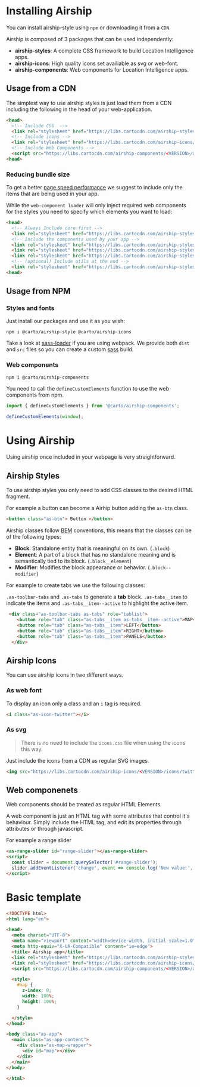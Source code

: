 
# Installing Airship

You can install airship-style using `npm` or downloading it from a `CDN`. 

Airship is composed of 3 packages that can be used independently:

  - **airship-styles**: A complete CSS framework to build Location Intelligence apps.
  - **airship-icons**: High quality icons set availiable as svg or web-font.
  - **airship-components**: Web components for Location Intelligence apps.

## Usage from a CDN

The simplest way to use airship styles is just load them from a CDN including the following in the head of your web-application.

```html
<head>
  <!-- Include CSS  -->
  <link rel="stylesheet" href="https://libs.cartocdn.com/airship-styles/<VERSION>/airship.css">
  <!-- Include icons -->
  <link rel="stylesheet" href="https://libs.cartocdn.com/airship-icons/<VERSION>/icons.css">
  <!-- Include Web Components -->
  <script src="https://libs.cartocdn.com/airship-components/<VERSION>/airship.js"></script>
<head>
```

### Reducing bundle size

To get a better [page speed performance](https://developers.google.com/speed/docs/insights/OptimizeCSSDelivery) we suggest to include only the items that are being used in your app.

While the `web-component loader` will only inject required web components for the styles you need to specify which elements you want to load:

```html
<head>
  <!-- Always Include core first -->
  <link rel="stylesheet" href="https://libs.cartocdn.com/airship-styles/dist/core/core.css">
  <!-- Include the components used by your app -->
  <link rel="stylesheet" href="https://libs.cartocdn.com/airship-styles/dist/button/button.css">
  <link rel="stylesheet" href="https://libs.cartocdn.com/airship-styles/dist/table/table.css">
  <link rel="stylesheet" href="https://libs.cartocdn.com/airship-styles/dist/tabs/tabs.css">
  <!-- (optional) Include utils at the end -->
  <link rel="stylesheet" href="https://libs.cartocdn.com/airship-styles/dist/utilities/utilities.css">
<head>
```


## Usage from NPM

### Styles and fonts

Just install our packages and use it as you wish:

    npm i @carto/airship-style @carto/airship-icons

Take a look at [sass-loader](https://github.com/webpack-contrib/sass-loader) if you are using webpack. We provide both `dist` and `src` files so you can create a custom [sass](https://sass-lang.com/) build.

### Web components

    npm i @carto/airship-components

You need to call the `defineCustomElements` function to use the web components from npm.


```js
import { defineCustomElements } from '@carto/airship-components';

defineCustomElements(window);
```

# Using Airship
Using airship once included in your webpage is very straightforward. 

## Airship Styles

To use airship styles you only need to add CSS classes to the desired HTML fragment.

For example a button can become a Airhip button adding the `as-btn` class.

```html
<button class="as-btn"> Button </button>
```

Airship classes follow [BEM](http://getbem.com/introduction/) conventions, this means that the classes can be of the following types:

- **Block**: Standalone entity that is meaningful on its own. (`.block`)
- **Element**: A part of a block that has no standalone meaning and is semantically tied to its block. (`.block__element`)
- **Modifier**: Modifies the block appearance or behavior. (`.block--modifier`)

For example to create tabs we use the following classes:

`.as-toolbar-tabs` and `.as-tabs` to generate a **tab** block. `.as-tabs__item` to indicate the items and `.as-tabs__item--active` to highlight the active item.

```html
 <div class="as-toolbar-tabs as-tabs" role="tablist">
    <button role="tab" class="as-tabs__item as-tabs__item--active">MAP</button>
    <button role="tab" class="as-tabs__item">LEFT</button>
    <button role="tab" class="as-tabs__item">RIGHT</button>
    <button role="tab" class="as-tabs__item">PANELS</button>
  </div>
```

## Airship Icons
You can use airship icons in two different ways.

### As web font

To display an icon only a class and an `i` tag is required.

```html
<i class="as-icon-twitter"></i>
```


### As svg

> There is no need to include the `icons.css` file when using the icons this way.


Just include the icons from a CDN as regular SVG images. 

```html
<img src="https://libs.cartocdn.com/airship-icons/<VERSION>/icons/twitter.svg" alt="Twitter logo">
```

## Web componenets

Web components should be treated as regular HTML Elements. 

A web component is just an HTML tag with some attributes that control it's behaviour. Simply include the HTML tag, and edit its properties through attributes or through javascript.


For example a range slider


```html
<as-range-slider id="range-slider"></as-range-slider>
<script>
  const slider = document.querySelector('#range-slider');
  slider.addEventListener('change', event => console.log('New value:', event.detail));
</script>
```


# Basic template

```html
<!DOCTYPE html>
<html lang="en">

<head>
  <meta charset="UTF-8">
  <meta name="viewport" content="width=device-width, initial-scale=1.0">
  <meta http-equiv="X-UA-Compatible" content="ie=edge">
  <title> Airship app</title>
  <link rel="stylesheet" href="https://libs.cartocdn.com/airship-styles/<VERSION>/airship.css">
  <link rel="stylesheet" href="https://libs.cartocdn.com/airship-icons/<VERSION>/icons.css">
  <script src="https://libs.cartocdn.com/airship-components/<VERSION>/airship.js"></script>

  <style>
    #map {
      z-index: 0;
      width: 100%;
      height: 100%;
    }

  </style>
</head>

<body class="as-app">
  <main class="as-app-content">
    <div class="as-map-wrapper">
      <div id="map"></div>
    </div>
  </main>
</body>

</html>
```